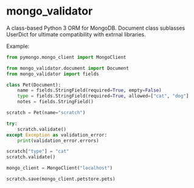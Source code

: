 # mongo_validator

A class-based Python 3 ORM for MongoDB.
Document class sublasses UserDict for ultimate compatibility with extrnal libraries.

Example:

```python
from pymongo.mongo_client import MongoClient

from mongo_validator.document import Document
from mongo_validator import fields

class Pet(Document):
    name = fields.StringField(required=True, empty=False)
    type = fields.StringField(required=True, allowed=["cat", "dog"]
    notes = fields.StringField()

scratch = Pet(name="scratch")

try:
    scratch.validate()
except Exception as validation_error:
    print(validation_error.errors)

scratch["type"] = "cat"
scratch.validate()

mongo_client = MongoClient("localhost")

scratch.save(mongo_client.petstore.pets)


